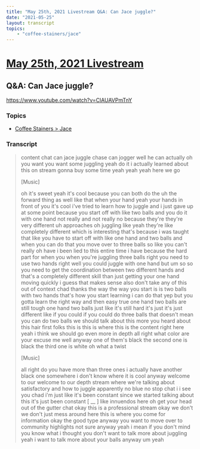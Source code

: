 ```yaml
---
title: "May 25th, 2021 Livestream Q&A: Can Jace juggle?"
date: "2021-05-25"
layout: transcript
topics:
    - "coffee-stainers/jace"
---
```

# [May 25th, 2021 Livestream](../2021-05-25.md)
## Q&A: Can Jace juggle?
https://www.youtube.com/watch?v=ClAUAVPmTnY

### Topics
* [Coffee Stainers > Jace](../topics/coffee-stainers/jace.md)

### Transcript

> content chat can jace juggle chase can jogger well he can actually oh you want you want some juggling yeah do it i actually learned about this on stream gonna buy some time yeah yeah yeah here we go
>
> [Music]
>
> oh it's sweet yeah it's cool because you can both do the uh the forward thing as well like that when your hand yeah your hands in front of you it's cool i've tried to learn how to juggle and i just gave up at some point because you start off with like two balls and you do it with one hand not really and not really no because they're they're very different uh approaches oh juggling like yeah they're like completely different which is interesting that's because i was taught that like you have to start off with like one hand and two balls and when you can do that you move over to three balls so like you can't really oh have i been lied to this entire time i have because the hard part for when you when you're juggling three balls right you need to use two hands right well you could juggle with one hand but um so so you need to get the coordination between two different hands and that's a completely different skill than just getting your one hand moving quickly i guess that makes sense also don't take any of this out of context chad thanks the way the way you start is is two balls with two hands that's how you start learning i can do that yep but you gotta learn the right way and then easy true one hand two balls are still tough one hand two balls just like it's still hard it's just it's just different like if you could if you could do three balls that doesn't mean you can do two balls we should talk about this more you heard about this hair first folks this is this is where this is the content right here yeah i think we should go even more in depth all right what color are your excuse me well anyway one of them's black the second one is black the third one is white oh what a twist
>
> [Music]
>
> all right do you have more than three ones i actually have another black one somewhere i don't know where it is cool anyway welcome to our welcome to our depth stream where we're talking about satisfactory and how to juggle apparently no blue no stop chat i i see you chad i'm just like it's been constant since we started talking about this it's just been constant [ __ ] like innuendos here oh get your head out of the gutter chat okay this is a professional stream okay we don't we don't just mess around here this is where you come for information okay the good type anyway you want to move over to community highlights not sure anyway yeah i mean if you don't mind you know what i thought you don't want to talk more about juggling yeah i want to talk more about your balls anyway um yeah
